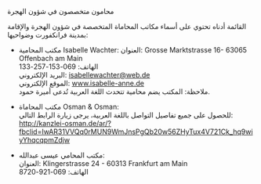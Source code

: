 محامون متخصصون في شؤون الهجرة

القائمة أدناه تحتوي على أسماء مكاتب المحاماة المتخصصة في شؤون الهجرة والإقامة بمدينة فرانكفورت وضواحيها:

* مكتب المحامية Isabelle Wachter:
العنوان: Grosse Marktstrasse 16- 63065 Offenbach am Main  
الهاتف: 069-153-257-133  
البريد الإلكتروني: isabellewachter@web.de  
الموقع الإلكتروني: www.isabelle-anne.de  
ملاحظة: المكتب يضم محامية تتحدث اللغة العربية تُدعى أميرة حمود.

* مكتب المحاماة Osman & Osman:  
للحصول على جميع تفاصيل التواصل باللغة العربية، يرجى زيارة الرابط التالي:  
http://kanzlei-osman.de/ar/?fbclid=IwAR31VVQq0rMUN9WmJnsPgQb20w56ZHyTux4V721Ck_hq9wiyYhqcqpmZdjw

* مكتب المحامي عيسى عبدالله:  
العنوان: Klingerstrasse 24 - 60313 Frankfurt am Main  
الهاتف: 069-921-8720